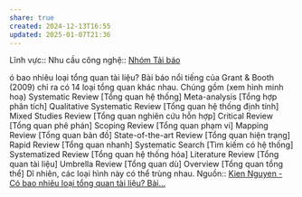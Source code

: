 ```yaml
---
share: true
created: 2024-12-13T16:55
updated: 2025-01-07T21:36
---
```

Lĩnh vực:: 
Nhu cầu công nghệ::
[Nhóm Tải báo](https://www.facebook.com/groups/loadpapersteam)

ó bao nhiêu loại tổng quan tài liệu?
Bài báo nổi tiếng của Grant & Booth (2009) chỉ ra có 14 loại tổng quan khác nhau. 
Chúng gồm (xem hình minh hoạ)
Systematic Review [Tổng quan hệ thống]
Meta-analysis [Tổng hợp phân tích]
Qualitative Systematic Review [Tổng quan hệ thống định tính]
Mixed Studies Review [Tổng quan nghiên cứu hỗn hợp]
Critical Review [Tổng quan phê phán]
Scoping Review [Tổng quan phạm vi]
Mapping Review [Tổng quan bản đồ]
State-of-the-art Review [Tổng quan hiện trạng]
Rapid Review [Tổng quan nhanh]
Systematic Search [Tìm kiếm có hệ thống]
Systematized Review [Tổng quan hệ thống hóa]
Literature Review [Tổng quan tài liệu]
Umbrella Review [Tổng quan dù]
Overview [Tổng quan tổng thể]
Dĩ nhiên, các loại hình này có thể trùng nhau. 
Nguồn:: [Kien Nguyen - Có bao nhiêu loại tổng quan tài liệu? Bài...](https://www.facebook.com/trungkien.onfire/posts/pfbid02g2m2qL1ajkduKVqKy8Dp8qqR1JXV621G11bpjqGXVeswH21v6mS7sxPZw4ynKUEsl)

